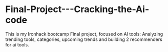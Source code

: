 # Final-Project---Cracking-the-Ai-code
This is my Ironhack bootcamp Final project, focused on AI tools: Analyzing trending tools, categories, upcoming trends and building 2 recommenders for ai tools.

